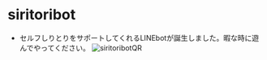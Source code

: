 # siritoribot
- セルフしりとりをサポートしてくれるLINEbotが誕生しました。暇な時に遊んでやってください。
![siritoribotQR](https://user-images.githubusercontent.com/65205373/108872358-70a6e300-763d-11eb-8812-e15dd90c997b.png)
